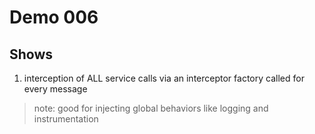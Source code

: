 # Demo 006

## Shows
1. interception of ALL service calls via an interceptor factory called for every message

> note: good for injecting global behaviors like logging and instrumentation
